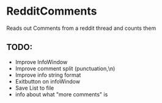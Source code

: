 # RedditComments
Reads out Comments from a reddit thread and counts them


## TODO:
* Improve InfoWindow
* Improve comment split (punctuation,\n)
* Improve info string format
* Exitbutton on infoWindow
* Save List to file
* info about what "more comments" is

